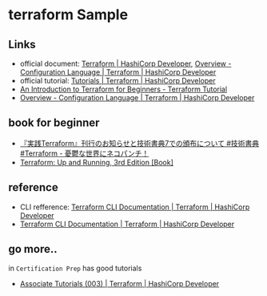 # terraform Sample

## Links

* official document: [Terraform | HashiCorp Developer](https://developer.hashicorp.com/terraform), [Overview - Configuration Language | Terraform | HashiCorp Developer](https://developer.hashicorp.com/terraform/language)
* official tutorial: [Tutorials | Terraform | HashiCorp Developer](https://developer.hashicorp.com/terraform/tutorials)
* [An Introduction to Terraform for Beginners - Terraform Tutorial](https://geekflare.com/terraform-for-beginners/)
* [Overview - Configuration Language | Terraform | HashiCorp Developer](https://developer.hashicorp.com/terraform/language)

## book for beginner
* [『実践Terraform』刊行のお知らせと技術書典7での頒布について #技術書典 #Terraform - 憂鬱な世界にネコパンチ！](https://nekopunch.hatenablog.com/entry/2019/09/13/154117)
* [Terraform: Up and Running, 3rd Edition [Book]](https://www.oreilly.com/library/view/terraform-up-and/9781098116736/)

## reference

* CLI refference: [Terraform CLI Documentation | Terraform | HashiCorp Developer](https://developer.hashicorp.com/terraform/cli)
* [Terraform CLI Documentation | Terraform | HashiCorp Developer](https://developer.hashicorp.com/terraform/cli)


## go more..

in `Certification Prep` has good tutorials
* [Associate Tutorials (003) | Terraform | HashiCorp Developer](https://developer.hashicorp.com/terraform/tutorials/certification-associate-tutorials-003)
